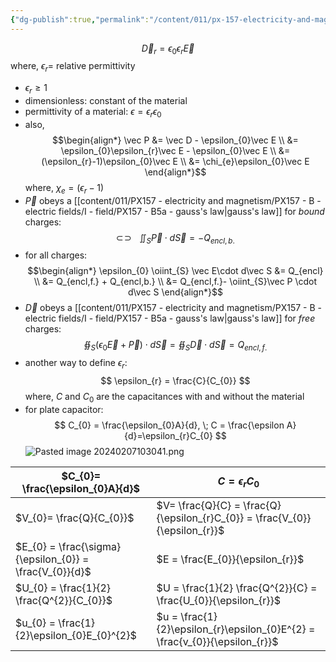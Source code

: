 ```yaml
---
{"dg-publish":true,"permalink":"/content/011/px-157-electricity-and-magnetism/px-157-b-electric-fields/iii-properties/px-157-b12b-relative-permittivity/","noteIcon":"1","created":"2025-08-27T13:14:04.798+01:00","updated":"2024-11-26T20:08:49.000+00:00"}
---
```


$$
\vec D_{r} = \epsilon_{0}\epsilon_{r}\vec E
$$
	where, $\epsilon_{r}=$ relative permittivity
- $\epsilon_{r} \geq 1$ 
- dimensionless: constant of the material
- permittivity of a material: $\epsilon = \epsilon_{r}\epsilon_{0}$
- also,
$$\begin{align*}
\vec P &= \vec D - \epsilon_{0}\vec E \\
&= \epsilon_{0}\epsilon_{r}\vec E - \epsilon_{0}\vec E \\
&= (\epsilon_{r}-1)\epsilon_{0}\vec E \\
&= \chi_{e}\epsilon_{0}\vec E
\end{align*}$$
	where, $\chi_{e} = (\epsilon_{r}-1)$
- $\vec P$ obeys a [[content/011/PX157 - electricity and magnetism/PX157 - B - electric fields/I - field/PX157 - B5a - gauss's law\|gauss's law]] for *bound* charges:
$$
\newcommand{\oiint}{\subset\!\supset \!\!\!\!\!\!\!\!\!\!\iint} \oiint_{S} \vec P \cdot d\vec S = -Q_{encl,b.}
$$
- for all charges:
$$\begin{align*}
	\epsilon_{0} \oiint_{S} \vec E\cdot d\vec S &= Q_{encl} \\
	&= Q_{encl,f.} + Q_{encl,b.} \\
	&= Q_{encl,f.}- \oiint_{S}\vec P \cdot d\vec S
\end{align*}$$
- $\vec D$ obeys a [[content/011/PX157 - electricity and magnetism/PX157 - B - electric fields/I - field/PX157 - B5a - gauss's law\|gauss's law]] for *free* charges:
$$
\oiint_{S}(\epsilon_{0}\vec E + \vec P)\cdot d\vec S = \oiint_{S} \vec D\cdot d\vec S = Q_{encl,f.}
$$
- another way to define $\epsilon_{r}:$
$$
\epsilon_{r} = \frac{C}{C_{0}}
$$
	where, $C$ and $C_{0}$ are the capacitances with and without the material
- for plate capacitor:
$$
C_{0} = \frac{\epsilon_{0}A}{d}, \; C = \frac{\epsilon A}{d}=\epsilon_{r}C_{0}
$$
![Pasted image 20240207103041.png](/img/user/pics/Pasted%20image%2020240207103041.png)

| $C_{0}= \frac{\epsilon_{0}A}{d}$                        | $C = \epsilon_{r}C_{0}$                                                     |
| ------------------------------------------------------- | --------------------------------------------------------------------------- |
| $V_{0}= \frac{Q}{C_{0}}$                                | $V= \frac{Q}{C} = \frac{Q}{\epsilon_{r}C_{0}} = \frac{V_{0}}{\epsilon_{r}}$ |
| $E_{0} = \frac{\sigma}{\epsilon_{0}} = \frac{V_{0}}{d}$ | $E = \frac{E_{0}}{\epsilon_{r}}$                                            |
| $U_{0} = \frac{1}{2} \frac{Q^{2}}{C_{0}}$               | $U = \frac{1}{2} \frac{Q^{2}}{C} = \frac{U_{0}}{\epsilon_{r}}$              |
| $u_{0} = \frac{1}{2}\epsilon_{0}E_{0}^{2}$              | $u = \frac{1}{2}\epsilon_{r}\epsilon_{0}E^{2} = \frac{v_{0}}{\epsilon_{r}}$ |

